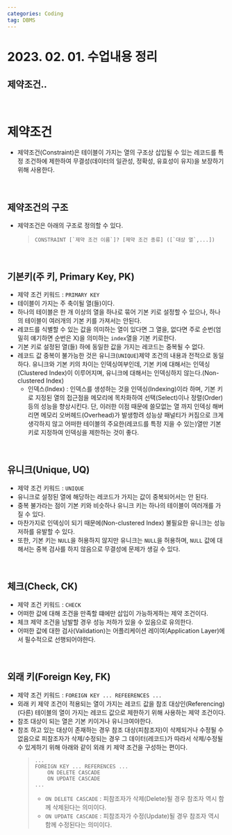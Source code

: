 ```yaml
---
categories: Coding	
tag: DBMS
---
```


# 2023. 02. 01. 수업내용 정리

## 제약조건..
<br>

# 제약조건
* 제약조건(Constraint)은 테이블이 가지는 열의 구조상 삽입될 수 있는 레코드를 특정 조건하에 제한하여 무결성(데이터의 일관성, 정확성, 유효성이 유지)을 보장하기 위해 사용한다. 
<br>

## 제약조건의 구조
* 제약조건은 아래의 구조로 정의할 수 있다. 
    >```mysql
    >CONSTRAINT [`제약 조건 이름`]? [제약 조건 종류] ([`대상 열`,...])
    >```

<br>

## 기본키(주 키, Primary Key, PK)
* 제약 조건 키워드 : `PRIMARY KEY`
* 테이블이 가지는 주 축이될 열(들)이다.
* 하나의 테이블은 한 개 이상의 열을 하나로 묶어 기본 키로 설정할 수 있으나, 하나의 테이블이 여러개의 기본 키를 가져서는 안된다. 
* 레코드를 식별할 수 있는 값을 의미하는 열이 있다면 그 열을, 없다면 주로 순번(엄밀히 얘기하면 순번은 X)을 의미하는 `index`열을 기본 키로한다.
* 기본 키로 설정된 열(들) 하에 동일한 값을 가지는 레코드는 중복될 수 없다.
* 레코드 값 중복이 불가능한 것은 유니크(`UNIQUE`)제약 조건의 내용과 전적으로 동일하다. 유니크와 기본 키의 차이는 인덱싱여부인데, 기본 키에 대해서는 인덱싱(Clustered Index)이 이루어지며, 유니크에 대해서는 인덱싱하지 않는다.(Non-clustered Index) 
  * 인덱스(Index) : 인덱스를 생성하는 것을 인덱싱(Indexing)이라 하며, 기본 키로 지정된 열의 접근점을 메모리에 목차화하여 선택(Select)이나 정렬(Order)등의 성능을 향상시킨다. 단, 이러한 이점 때문에 쓸모없는 열 까지 인덱싱 해버리면 메모리 오버헤드(Overhead)가 발생항려 성능상 패널티가 커짐으로 크게 생각하지 않고 어떠한 테이블의 주요한(레코드를 특정 지을 수 있는)열만 기본 키로 지정하여 인덱싱을 제한하는 것이 좋다. 

<br>

## 유니크(Unique, UQ)
* 제약 조건 키워드 : `UNIQUE`
* 유니크로 설정된 열에 해당하는 레코드가 가지는 값이 중복되어서는 안 된다. 
* 중복 불가라는 점이 기본 키와 비슷하나 유니크 키는 하나의 테이블이 여러개를 가질 수 있다. 
* 마찬가지로 인덱싱이 되기 때문에(Non-clustered Index) 불필요한 유니크는 성능 저하를 유발할 수 있다.
* 또한, 기본 키는 `NULL`을 허용하지 않지만 유니크는 `NULL`을 허용하며, `NULL` 값에 대해서는 중복 검사를 하지 않음으로 무결성에 문제가 생길 수 있다.

<br>

## 체크(Check, CK)
* 제약 조건 키워드 : `CHECK`
* 어떠한 값에 대해 조건을 만족할 떄에만 삽입이 가능하게하는 제약 조건이다.
* 체크 제약 조건을 남발할 경우 성능 저하가 있을 수 있음으로 유의한다.
* 어떠한 값에 대한 검사(Validation)는 어플리케이션 레이여(Application Layer)에서 필수적으로 선행되어야한다. 

<br>

## 외래 키(Foreign Key, FK)
* 제약 조건 키워드 : `FOREIGN KEY ... REFEERENCES ...`
* 외래 키 제약 조건이 적용되는 열이 가지는 레코드 값을 참조 대상인(Referencing) (다른) 테이블의 열이 가지는 레코드 값으로 제한하기 위해 사용하는 제약 조건이다. 
* 참조 대상이 되는 열은 기본 키이거나 유니크여야한다. 
* 참조 하고 있는 대상이 존재하는 경우 참조 대상(피참조자)이 삭제되거나 수정될 수 없음으로 피참조자가 삭제/수정되는 경우 그 데이터(레코드)가 따라서 삭제/수정될 수 있게하기 위해 아래와 같이 외래 키 제약 조건을 구성하는 편이다. 
  >```mysql
  >...
  >FOREIGN KEY ... REFERENCES ...
  >     ON DELETE CASCADE
  >     ON UPDATE CASCADE
  >...
  >```
  >* `ON DELETE CASCADE` : 피참조자가 삭제(Delete)될 경우 참조자 역시 함께 삭제된다는 의미이다.
  >* `ON UPDATE CASCADE` : 피참조자가 수정(Update)될 경우 참조자 역시 함께 수정된다는 의미이다.
 
<br>

